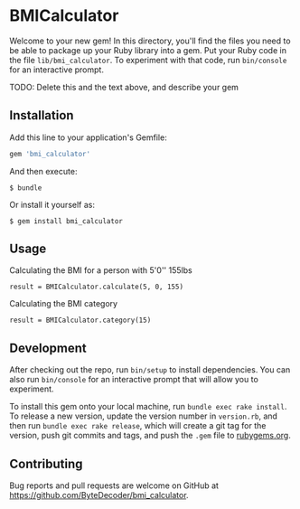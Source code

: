 # BMICalculator

Welcome to your new gem! In this directory, you'll find the files you need to be able to package up your Ruby library into a gem. Put your Ruby code in the file `lib/bmi_calculator`. To experiment with that code, run `bin/console` for an interactive prompt.

TODO: Delete this and the text above, and describe your gem

## Installation

Add this line to your application's Gemfile:

```ruby
gem 'bmi_calculator'
```

And then execute:

    $ bundle

Or install it yourself as:

    $ gem install bmi_calculator

## Usage

Calculating the BMI for a person with 5'0'' 155lbs
```
result = BMICalculator.calculate(5, 0, 155)
```

Calculating the BMI category
```
result = BMICalculator.category(15)
```

## Development

After checking out the repo, run `bin/setup` to install dependencies. You can also run `bin/console` for an interactive prompt that will allow you to experiment.

To install this gem onto your local machine, run `bundle exec rake install`. To release a new version, update the version number in `version.rb`, and then run `bundle exec rake release`, which will create a git tag for the version, push git commits and tags, and push the `.gem` file to [rubygems.org](https://rubygems.org).

## Contributing

Bug reports and pull requests are welcome on GitHub at https://github.com/ByteDecoder/bmi_calculator.
